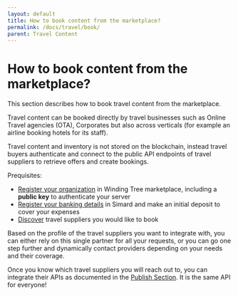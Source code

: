 ```yaml
---
layout: default
title: How to book content from the marketplace?
permalink: /docs/travel/book/
parent: Travel Content
---
```


# How to book content from the marketplace?

This section describes how to book travel content from the marketplace.

Travel content can be booked directly by travel businesses such as Online Travel agencies (OTA), Corporates but also across verticals (for example an airline booking hotels for its staff).

Travel content and inventory is not stored on the blockchain, instead travel buyers authenticate and connect to the public API endpoints of travel suppliers to retrieve offers and create bookings.

Prequisites:

* [Register your organization](/docs/orgid/register/) in Winding Tree marketplace, including a __public key__ to authenticate your server
* [Register your banking details](/docs/payment/account/) in Simard and make an initial deposit to cover your expenses
* [Discover](/docs/orgid/discover) travel suppliers you would like to book


Based on the profile of the travel suppliers you want to integrate with, you can either rely on this single partner for all your requests, or you can go one step further and dynamically contact providers depending on your needs and their coverage.

Once you know which travel suppliers you will reach out to, you can integrate their APIs as documented in the [Publish Section](/docs/travel/publish). It is the same API for everyone!